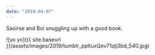 ```yaml
---
date: "2019-04-07"
---
```


Saoirse and Boí snuggling up with a good book.

![yo yo]({{ site.baseurl }}/assets/images/2019/tumblr_ppltuxQev71qlj3bd_540.jpg)
